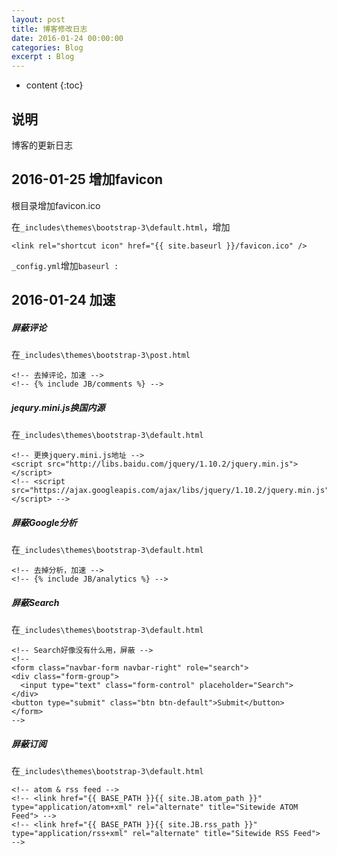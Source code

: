 ```yaml
---
layout: post
title: 博客修改日志
date: 2016-01-24 00:00:00
categories: Blog
excerpt : Blog
---
```


* content
{:toc}

## 说明

博客的更新日志

## 2016-01-25 增加favicon

根目录增加favicon.ico

在`_includes\themes\bootstrap-3\default.html`，增加

	<link rel="shortcut icon" href="{{ site.baseurl }}/favicon.ico" />

`_config.yml`增加`baseurl : `

## 2016-01-24 加速

##### 屏蔽评论

在`_includes\themes\bootstrap-3\post.html`

	<!-- 去掉评论，加速 -->
	<!-- {% include JB/comments %} -->

##### jequry.mini.js换国内源

在`_includes\themes\bootstrap-3\default.html`

	<!-- 更换jquery.mini.js地址 -->
	<script src="http://libs.baidu.com/jquery/1.10.2/jquery.min.js"></script>
	<!-- <script src="https://ajax.googleapis.com/ajax/libs/jquery/1.10.2/jquery.min.js"></script> -->

##### 屏蔽Google分析

在`_includes\themes\bootstrap-3\default.html`

	<!-- 去掉分析，加速 -->
	<!-- {% include JB/analytics %} -->

##### 屏蔽Search

在`_includes\themes\bootstrap-3\default.html`

	<!-- Search好像没有什么用，屏蔽 -->
	<!--
	<form class="navbar-form navbar-right" role="search">
	<div class="form-group">
	  <input type="text" class="form-control" placeholder="Search">
	</div>
	<button type="submit" class="btn btn-default">Submit</button>
	</form>
	-->

##### 屏蔽订阅

在`_includes\themes\bootstrap-3\default.html`

	<!-- atom & rss feed -->
	<!-- <link href="{{ BASE_PATH }}{{ site.JB.atom_path }}" type="application/atom+xml" rel="alternate" title="Sitewide ATOM Feed"> -->
	<!-- <link href="{{ BASE_PATH }}{{ site.JB.rss_path }}" type="application/rss+xml" rel="alternate" title="Sitewide RSS Feed"> -->
